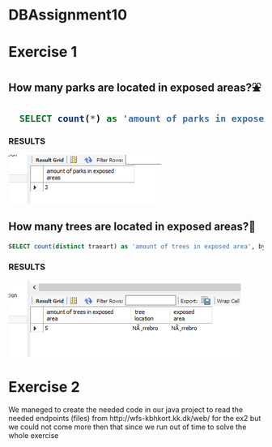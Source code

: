 # DBAssignment10


<h1>Exercise 1</h1>

<h2>How many parks are located in exposed areas?<g-emoji class="g-emoji" alias="fountain" fallback-src="https://github.githubassets.com/images/icons/emoji/unicode/26f2.png">⛲️</g-emoji><h2>
  
```sql 
  SELECT count(*) as 'amount of parks in exposed areas' FROM spatialData.property where delomraade LIKE '%park%';
```
<h3>RESULTS</h3>

<img src="https://github.com/Mokayed/DBAssignment10/blob/master/Query1E1.PNG"/>

<h2>How many trees are located in exposed areas?<g-emoji class="g-emoji" alias="deciduous_tree" fallback-src="https://github.githubassets.com/images/icons/emoji/unicode/1f333.png">🌳</g-emoji></h2>

```sql
SELECT count(distinct traeart) as 'amount of trees in exposed area', bydelsnavn as 'tree location', byomraade as 'exposed area'  FROM spatialData.treeProperties inner join property on treeProperties.bydelsnavn = property.byomraade;
```
<h3>RESULTS</h3>

<img src="https://github.com/Mokayed/DBAssignment10/blob/master/Query2E1.PNG"/>

<h1>Exercise 2</h1>
<p>We maneged to create the needed code in our java project to read the needed endpoints (files) from http://wfs-kbhkort.kk.dk/web/ for the ex2 but we could not come more then that since we run out of time to solve the whole exercise</p>
